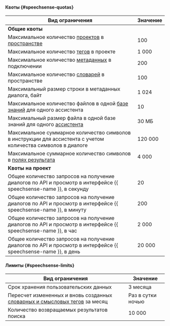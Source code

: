 #### Квоты {#speechsense-quotas}

Вид ограничения | Значение
----- | -----
**Общие квоты** |
Максимальное количество [проектов](../speechsense/concepts/resources-hierarchy.md#project) в [пространстве](../speechsense/concepts/resources-hierarchy.md#space) | 100
Максимальное количество [тегов](../speechsense/concepts/tags.md) в проекте | 1 000
Максимальное количество [метаданных](../speechsense/concepts/resources-hierarchy.md#connection) в подключении | 200
Максимальное количество [словарей](../speechsense/concepts/dictionaries) в пространстве | 100
Максимальный размер строки в метаданных диалога, байт | 1 024
Максимальное количество файлов в одной [базе знаний](../speechsense/concepts/assistants.md#tools) для одного ассистента | 10
Максимальный размер файла в одной базе знаний для одного [ассистента](../speechsense/concepts/assistants.md) | 30 МБ
Максимальное суммарное количество символов в инструкции для ассистента с учетом количества символов в диалоге | 120 000
Максимальное суммарное количество символов в [полях результата](../speechsense/concepts/assistants.md) | 4 000
**Квоты на проект** |
Общее количество запросов на получение диалогов по API и просмотр в интерфейсе {{ speechsense-name }}, в секунду | 20
Общее количество запросов на получение диалогов по API и просмотр в интерфейсе {{ speechsense-name }}, в минуту | 200
Общее количество запросов на получение диалогов по API и просмотр в интерфейсе {{ speechsense-name }}, в час | 2 000
Общее количество запросов на получение диалогов по API и просмотр в интерфейсе {{ speechsense-name }}, в день | 20 000

#### Лимиты {#speechsense-limits}

Вид ограничения | Значение
----- | -----
Срок хранения пользовательских данных | 3 месяца
Пересчет измененных и вновь созданных [словарных и смысловых тегов](../speechsense/concepts/tags.md) за месяц | Раз в сутки ночью
Количество возвращаемых результатов поиска | 10 000
